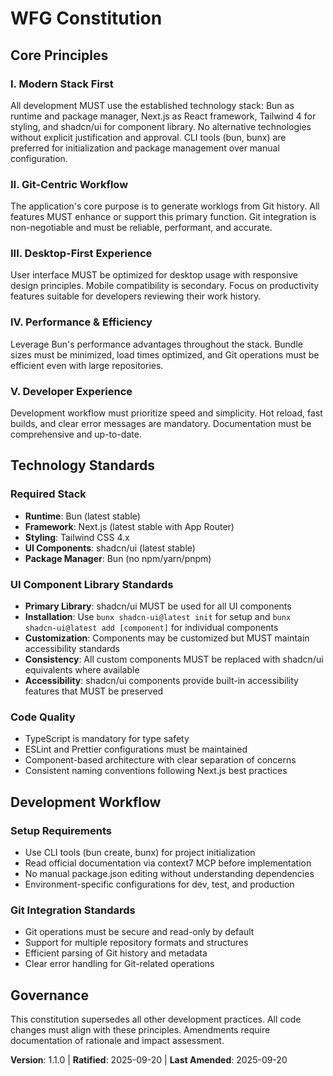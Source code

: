 <!--
Sync Impact Report:
- Version change: 1.0.0 → 1.1.0
- Modified principles: I. Modern Stack First (added shadcn/ui requirement)
- Added sections: UI Component Library standards
- Technology stack: Bun + Next.js + Tailwind 4 + shadcn/ui
- Templates requiring updates: ✅ Updated plan-template.md, spec-template.md, tasks-template.md
- Follow-up TODOs: None
-->

# WFG Constitution

## Core Principles

### I. Modern Stack First

All development MUST use the established technology stack: Bun as runtime and package manager, Next.js as React framework, Tailwind 4 for styling, and shadcn/ui for component library. No alternative technologies without explicit justification and approval. CLI tools (bun, bunx) are preferred for initialization and package management over manual configuration.

### II. Git-Centric Workflow

The application's core purpose is to generate worklogs from Git history. All features MUST enhance or support this primary function. Git integration is non-negotiable and must be reliable, performant, and accurate.

### III. Desktop-First Experience

User interface MUST be optimized for desktop usage with responsive design principles. Mobile compatibility is secondary. Focus on productivity features suitable for developers reviewing their work history.

### IV. Performance & Efficiency

Leverage Bun's performance advantages throughout the stack. Bundle sizes must be minimized, load times optimized, and Git operations must be efficient even with large repositories.

### V. Developer Experience

Development workflow must prioritize speed and simplicity. Hot reload, fast builds, and clear error messages are mandatory. Documentation must be comprehensive and up-to-date.

## Technology Standards

### Required Stack

- **Runtime**: Bun (latest stable)
- **Framework**: Next.js (latest stable with App Router)
- **Styling**: Tailwind CSS 4.x
- **UI Components**: shadcn/ui (latest stable)
- **Package Manager**: Bun (no npm/yarn/pnpm)

### UI Component Library Standards

- **Primary Library**: shadcn/ui MUST be used for all UI components
- **Installation**: Use `bunx shadcn-ui@latest init` for setup and `bunx shadcn-ui@latest add [component]` for individual components
- **Customization**: Components may be customized but MUST maintain accessibility standards
- **Consistency**: All custom components MUST be replaced with shadcn/ui equivalents where available
- **Accessibility**: shadcn/ui components provide built-in accessibility features that MUST be preserved

### Code Quality

- TypeScript is mandatory for type safety
- ESLint and Prettier configurations must be maintained
- Component-based architecture with clear separation of concerns
- Consistent naming conventions following Next.js best practices

## Development Workflow

### Setup Requirements

- Use CLI tools (bun create, bunx) for project initialization
- Read official documentation via context7 MCP before implementation
- No manual package.json editing without understanding dependencies
- Environment-specific configurations for dev, test, and production

### Git Integration Standards

- Git operations must be secure and read-only by default
- Support for multiple repository formats and structures
- Efficient parsing of Git history and metadata
- Clear error handling for Git-related operations

## Governance

This constitution supersedes all other development practices. All code changes must align with these principles. Amendments require documentation of rationale and impact assessment.

**Version**: 1.1.0 | **Ratified**: 2025-09-20 | **Last Amended**: 2025-09-20